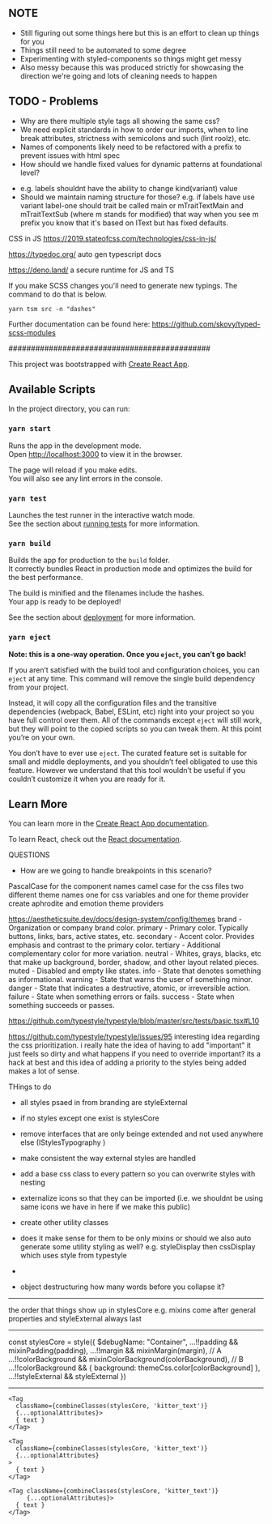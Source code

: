 ## NOTE
- Still figuring out some things here but this is an effort to clean up things for you
- Things still need to be automated to some degree
- Experimenting with styled-components so things might get messy
- Also messy because this was produced strictly for showcasing the direction we're going and lots of cleaning needs to happen

## TODO - Problems
- Why are there multiple style tags all showing the same css?
- We need explicit standards in how to order our imports, when to line break attributes, strictness with semicolons and such (lint roolz), etc.
- Names of components likely need to be refactored with a prefix to prevent issues with html spec
- How should we handle fixed values for dynamic patterns at foundational level?
+ e.g. labels shouldnt have the ability to change kind(variant) value
+ Should we maintain naming structure for those? e.g. if labels have use variant label-one should
  trait be called main or mTraitTextMain and mTraitTextSub (where m stands for modified) that way
  when you see m prefix you know that it's based on IText but has fixed defaults.

CSS in JS
https://2019.stateofcss.com/technologies/css-in-js/

https://typedoc.org/
auto gen typescript docs

https://deno.land/
a secure runtime for JS and TS

If you make SCSS changes you'll need to generate new typings. The command to do that is below.
```
yarn tsm src -n "dashes"
```
Further documentation can be found here: https://github.com/skovy/typed-scss-modules

#############################################

This project was bootstrapped with [Create React App](https://github.com/facebook/create-react-app).

## Available Scripts

In the project directory, you can run:

### `yarn start`

Runs the app in the development mode.<br />
Open [http://localhost:3000](http://localhost:3000) to view it in the browser.

The page will reload if you make edits.<br />
You will also see any lint errors in the console.

### `yarn test`

Launches the test runner in the interactive watch mode.<br />
See the section about [running tests](https://facebook.github.io/create-react-app/docs/running-tests) for more information.

### `yarn build`

Builds the app for production to the `build` folder.<br />
It correctly bundles React in production mode and optimizes the build for the best performance.

The build is minified and the filenames include the hashes.<br />
Your app is ready to be deployed!

See the section about [deployment](https://facebook.github.io/create-react-app/docs/deployment) for more information.

### `yarn eject`

**Note: this is a one-way operation. Once you `eject`, you can’t go back!**

If you aren’t satisfied with the build tool and configuration choices, you can `eject` at any time. This command will remove the single build dependency from your project.

Instead, it will copy all the configuration files and the transitive dependencies (webpack, Babel, ESLint, etc) right into your project so you have full control over them. All of the commands except `eject` will still work, but they will point to the copied scripts so you can tweak them. At this point you’re on your own.

You don’t have to ever use `eject`. The curated feature set is suitable for small and middle deployments, and you shouldn’t feel obligated to use this feature. However we understand that this tool wouldn’t be useful if you couldn’t customize it when you are ready for it.

## Learn More

You can learn more in the [Create React App documentation](https://facebook.github.io/create-react-app/docs/getting-started).

To learn React, check out the [React documentation](https://reactjs.org/).



QUESTIONS

- How are we going to handle breakpoints in this scenario?

PascalCase for the component names
camel case for the css files
two different theme names one for css variables and one for theme provider
create aphrodite and emotion theme providers

https://aestheticsuite.dev/docs/design-system/config/themes
brand - Organization or company brand color.
primary - Primary color. Typically buttons, links, bars, active states, etc.
secondary - Accent color. Provides emphasis and contrast to the primary color.
tertiary - Additional complementary color for more variation.
neutral - Whites, grays, blacks, etc that make up background, border, shadow, and other layout related pieces.
muted - Disabled and empty like states.
info - State that denotes something as informational.
warning - State that warns the user of something minor.
danger - State that indicates a destructive, atomic, or irreversible action.
failure - State when something errors or fails.
success - State when something succeeds or passes.


https://github.com/typestyle/typestyle/blob/master/src/tests/basic.tsx#L10



https://github.com/typestyle/typestyle/issues/95
interesting idea regarding the css prioritization. i really hate the idea of having to add "important" it just feels so dirty and what happens if you need to override important? its a hack at best and this idea of adding a priority to the styles being added makes a lot of sense.


THings to do
- all styles psaed in from branding are styleExternal
- if no styles except one exist is stylesCore
- remove interfaces that are only beinge extended and not used anywhere else (IStylesTypography
)
- make consistent the way external styles are handled
- add a base css class to every pattern so you can overwrite styles with nesting
- externalize icons so that they can be imported (i.e. we shouldnt be using same icons we have in here if we make this public)
- create other utility classes
- does it make sense for them to be only mixins or should we also auto generate some utility styling as well? e.g. styleDisplay then cssDisplay which uses style from typestyle
-



- object destructuring how many words before you collapse it?

---------------

the order that things show up in stylesCore
e.g. mixins come after general properties and styleExternal always last

---------------

const stylesCore = style({
    $debugName: "Container",
    ...!!padding         && mixinPadding(padding),
    ...!!margin          && mixinMargin(margin),
    // A
    ...!!colorBackground && mixinColorBackground(colorBackground),
    // B
    ...!!colorBackground && { background: themeCss.color[colorBackground] },
    ...!!styleExternal  && styleExternal
  })

  ---------------

    <Tag
      className={combineClasses(stylesCore, 'kitter_text')}
      {...optionalAttributes}>
      { text }
    </Tag>

    <Tag
      className={combineClasses(stylesCore, 'kitter_text')}
      {...optionalAttributes}
    >
      { text }
    </Tag>

    <Tag className={combineClasses(stylesCore, 'kitter_text')}
         {...optionalAttributes}>
      { text }
    </Tag>
